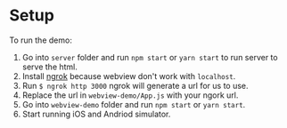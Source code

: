 # Setup

To run the demo:

1. Go into `server` folder and run `npm start` or `yarn start` to run server to serve the html.
2. Install [ngrok](https://ngrok.com/) because webview don't work with `localhost`.
3. Run `$ ngrok http 3000` ngrok will generate a url for us to use.
4. Replace the url in `webview-demo/App.js` with your ngork url. 
5. Go into `webview-demo` folder and run `npm start` or `yarn start`.
6. Start running iOS and Andriod simulator.
